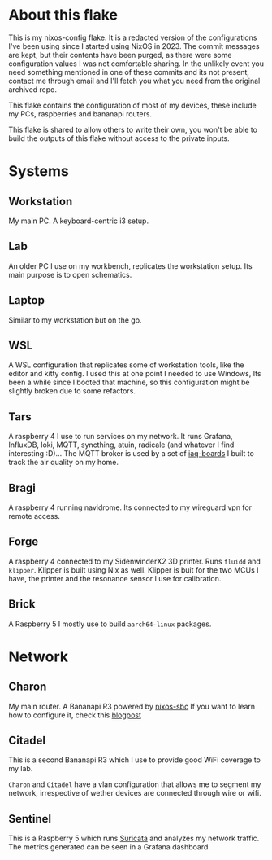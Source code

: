 # About this flake
This is my nixos-config flake. It is a redacted version of the configurations I've been using since I
started using NixOS in 2023. The commit messages are kept, but their contents have been purged, as
there were some configuration values I was not comfortable sharing.
In the unlikely event you need something mentioned in one of these commits and its not present,
contact me through email and I'll fetch you what you need from the original archived repo.

This flake contains the configuration of most of my devices, these include my PCs, raspberries
and bananapi routers.

This flake is shared to allow others to write their own, you won't be able to build the outputs
of this flake without access to the private inputs.

# Systems
## Workstation
My main PC. A keyboard-centric i3 setup.

## Lab
An older PC I use on my workbench, replicates the workstation setup. Its main purpose is to open
schematics.

## Laptop
Similar to my workstation but on the go.

## WSL
A WSL configuration that replicates some of workstation tools, like the editor and kitty config.
I used this at one point I needed to use Windows, Its been a while since I booted that machine, so
this configuration might be slightly broken due to some refactors.

## Tars
A raspberry 4 I use to run services on my network.
It runs Grafana, InfluxDB, loki, MQTT, syncthing, atuin, radicale (and whatever I find interesting :D)...
The MQTT broker is used by a set of [iaq-boards](https://github.com/nkitanov/iaq_board) I built
to track the air quality on my home.

## Bragi
A raspberry 4 running navidrome. Its connected to my wireguard vpn for remote access.

## Forge
A raspberry 4 connected to my SidenwinderX2 3D printer.
Runs `fluidd` and `klipper`.
Klipper is built using Nix as well. Klipper is buit for the two MCUs I have, the printer and the
resonance sensor I use for calibration.

## Brick
A Raspberry 5 I mostly use to build `aarch64-linux` packages.

# Network
## Charon
My main router. A Bananapi R3 powered by [nixos-sbc](https://github.com/nakato/nixos-sbc)
If you want to learn how to configure it, check this [blogpost](https://github.com/ghostbuster91/blogposts/blob/main/router2023/main.md)
## Citadel
This is a second Bananapi R3 which I use to provide good WiFi coverage to my lab.

`Charon` and `Citadel` have a vlan configuration that allows me to segment my network,
irrespective of wether devices are connected through wire or wifi.

## Sentinel
This is a Raspberry 5 which runs [Suricata](https://suricata.io/) and analyzes my network traffic.
The metrics generated can be seen in a Grafana dashboard.
